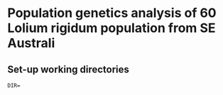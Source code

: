 # Population genetics analysis of 60 Lolium rigidum population from SE Australi

## Set-up working directories
```{sh}
DIR=
```


